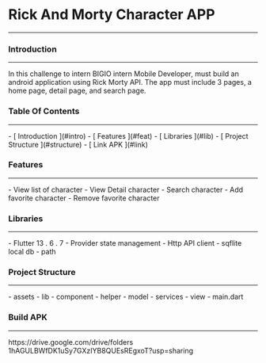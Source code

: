 # Rick And Morty Character APP
<hr/>

### Introduction
<hr/>
In this challenge to intern BIGIO intern Mobile Developer, must build an android application using Rick Morty API. The app must include 3 pages, a home page, detail page, and search page.

### Table Of Contents
<hr/>
- [ Introduction ](#intro)
- [ Features ](#feat)
- [ Libraries ](#lib)
- [ Project Structure ](#structure)
- [ Link APK ](#link)

### Features 
<hr/>
- View list of character
- View Detail character
- Search character
- Add favorite character
- Remove favorite character

### Libraries
<hr/>
- Flutter 13 . 6 . 7
- Provider state management
- Http API client
- sqflite local db
- path

### Project Structure
<hr/>
- assets
- lib
  - component
  - helper
  - model
  - services
  - view
- main.dart

### Build APK
<hr/>
https://drive.google.com/drive/folders 1hAGULBWfDK1uSy7GXzIYB8QUEsREgxoT?usp=sharing 